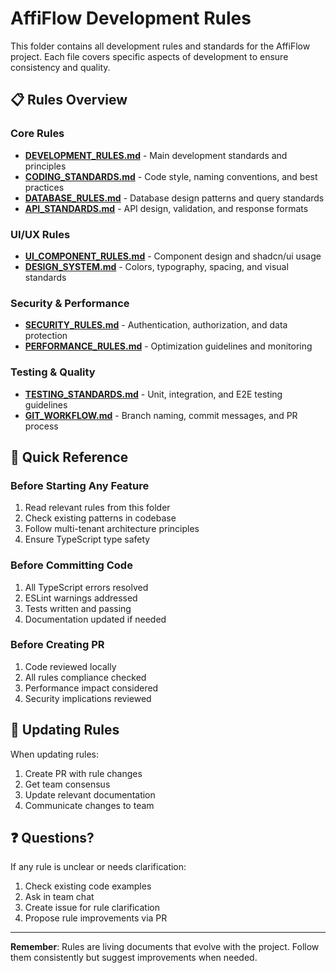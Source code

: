 # AffiFlow Development Rules

This folder contains all development rules and standards for the AffiFlow project. Each file covers specific aspects of development to ensure consistency and quality.

## 📋 Rules Overview

### Core Rules
- **[DEVELOPMENT_RULES.md](./DEVELOPMENT_RULES.md)** - Main development standards and principles
- **[CODING_STANDARDS.md](./CODING_STANDARDS.md)** - Code style, naming conventions, and best practices
- **[DATABASE_RULES.md](./DATABASE_RULES.md)** - Database design patterns and query standards
- **[API_STANDARDS.md](./API_STANDARDS.md)** - API design, validation, and response formats

### UI/UX Rules
- **[UI_COMPONENT_RULES.md](./UI_COMPONENT_RULES.md)** - Component design and shadcn/ui usage
- **[DESIGN_SYSTEM.md](./DESIGN_SYSTEM.md)** - Colors, typography, spacing, and visual standards

### Security & Performance
- **[SECURITY_RULES.md](./SECURITY_RULES.md)** - Authentication, authorization, and data protection
- **[PERFORMANCE_RULES.md](./PERFORMANCE_RULES.md)** - Optimization guidelines and monitoring

### Testing & Quality
- **[TESTING_STANDARDS.md](./TESTING_STANDARDS.md)** - Unit, integration, and E2E testing guidelines
- **[GIT_WORKFLOW.md](./GIT_WORKFLOW.md)** - Branch naming, commit messages, and PR process

## 🎯 Quick Reference

### Before Starting Any Feature
1. Read relevant rules from this folder
2. Check existing patterns in codebase
3. Follow multi-tenant architecture principles
4. Ensure TypeScript type safety

### Before Committing Code
1. All TypeScript errors resolved
2. ESLint warnings addressed
3. Tests written and passing
4. Documentation updated if needed

### Before Creating PR
1. Code reviewed locally
2. All rules compliance checked
3. Performance impact considered
4. Security implications reviewed

## 🔄 Updating Rules

When updating rules:
1. Create PR with rule changes
2. Get team consensus
3. Update relevant documentation
4. Communicate changes to team

## ❓ Questions?

If any rule is unclear or needs clarification:
1. Check existing code examples
2. Ask in team chat
3. Create issue for rule clarification
4. Propose rule improvements via PR

---

**Remember**: Rules are living documents that evolve with the project. Follow them consistently but suggest improvements when needed.

